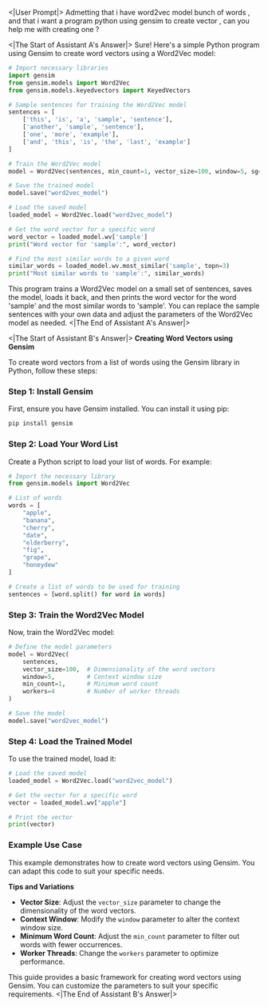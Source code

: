 <|User Prompt|>
Admetting that i have word2vec model bunch of words , and that i want a program python using gensim to create vector , can you help me with creating one ?

<|The Start of Assistant A's Answer|>
Sure! Here's a simple Python program using Gensim to create word vectors using a Word2Vec model:

```python
# Import necessary libraries
import gensim
from gensim.models import Word2Vec
from gensim.models.keyedvectors import KeyedVectors

# Sample sentences for training the Word2Vec model
sentences = [
    ['this', 'is', 'a', 'sample', 'sentence'],
    ['another', 'sample', 'sentence'],
    ['one', 'more', 'example'],
    ['and', 'this', 'is', 'the', 'last', 'example']
]

# Train the Word2Vec model
model = Word2Vec(sentences, min_count=1, vector_size=100, window=5, sg=1)

# Save the trained model
model.save("word2vec_model")

# Load the saved model
loaded_model = Word2Vec.load("word2vec_model")

# Get the word vector for a specific word
word_vector = loaded_model.wv['sample']
print("Word vector for 'sample':", word_vector)

# Find the most similar words to a given word
similar_words = loaded_model.wv.most_similar('sample', topn=3)
print("Most similar words to 'sample':", similar_words)
```

This program trains a Word2Vec model on a small set of sentences, saves the model, loads it back, and then prints the word vector for the word 'sample' and the most similar words to 'sample'. You can replace the sample sentences with your own data and adjust the parameters of the Word2Vec model as needed.
<|The End of Assistant A's Answer|>

<|The Start of Assistant B's Answer|>
**Creating Word Vectors using Gensim**

To create word vectors from a list of words using the Gensim library in Python, follow these steps:

### Step 1: **Install Gensim**

First, ensure you have Gensim installed. You can install it using pip:

```bash
pip install gensim
```

### Step 2: **Load Your Word List**

Create a Python script to load your list of words. For example:

```python
# Import the necessary library
from gensim.models import Word2Vec

# List of words
words = [
    "apple",
    "banana",
    "cherry",
    "date",
    "elderberry",
    "fig",
    "grape",
    "honeydew"
]

# Create a list of words to be used for training
sentences = [word.split() for word in words]
```

### Step 3: **Train the Word2Vec Model**

Now, train the Word2Vec model:

```python
# Define the model parameters
model = Word2Vec(
    sentences,
    vector_size=100,  # Dimensionality of the word vectors
    window=5,         # Context window size
    min_count=1,      # Minimum word count
    workers=4         # Number of worker threads
)

# Save the model
model.save("word2vec_model")
```

### Step 4: **Load the Trained Model**

To use the trained model, load it:

```python
# Load the saved model
loaded_model = Word2Vec.load("word2vec_model")

# Get the vector for a specific word
vector = loaded_model.wv["apple"]

# Print the vector
print(vector)
```

### Example Use Case

This example demonstrates how to create word vectors using Gensim. You can adapt this code to suit your specific needs.

**Tips and Variations**

- **Vector Size**: Adjust the `vector_size` parameter to change the dimensionality of the word vectors.
- **Context Window**: Modify the `window` parameter to alter the context window size.
- **Minimum Word Count**: Adjust the `min_count` parameter to filter out words with fewer occurrences.
- **Worker Threads**: Change the `workers` parameter to optimize performance.

This guide provides a basic framework for creating word vectors using Gensim. You can customize the parameters to suit your specific requirements.
<|The End of Assistant B's Answer|>